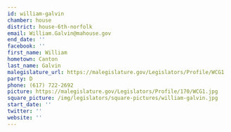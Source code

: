 ```yaml
---
id: william-galvin
chamber: house
district: house-6th-norfolk
email: William.Galvin@mahouse.gov
end_date: ''
facebook: ''
first_name: William
hometown: Canton
last_name: Galvin
malegislature_url: https://malegislature.gov/Legislators/Profile/WCG1
party: D
phone: (617) 722-2692
picture: https://malegislature.gov/Legislators/Profile/170/WCG1.jpg
square_picture: /img/legislators/square-pictures/william-galvin.jpg
start_date: ''
twitter: ''
website: ''
---
```

